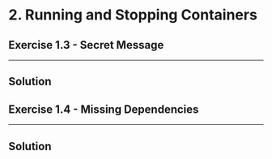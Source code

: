 # 2. Running and Stopping Containers

## Exercise 1.3 - Secret Message

---

## Solution

## Exercise 1.4 - Missing Dependencies

---

## Solution
